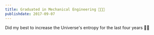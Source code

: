 ```yaml
---
title: Graduated in Mechanical Engineering 👨🏼‍🎓
publishdate: 2017-09-07
---
```


Did my best to increase the Universe's entropy for the last four years 🤷‍♂️